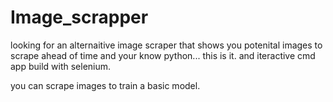 # Image_scrapper
looking for an alternaitive image scraper that shows you potenital images to scrape ahead of time and your know python... this is it. and iteractive cmd app build with selenium.

you can scrape images to train a basic model.
